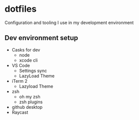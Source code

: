 # dotfiles
Configuration and tooling I use in my development environment

## Dev environment setup

- Casks for dev
  - node
  - xcode cli
- VS Code
  - Settings sync
  - LazyLoad Theme
- iTerm 2
  - Lazyload Theme
- zsh
  - oh my zsh
  - zsh plugins
- github desktop
- Raycast
